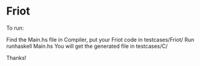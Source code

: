 # Friot


To run:

Find the Main.hs file in Compiler, put your Friot code in testcases/Friot/ 
Run runhaskell Main.hs <filename> 
You will get the generated file in testcases/C/


Thanks!
